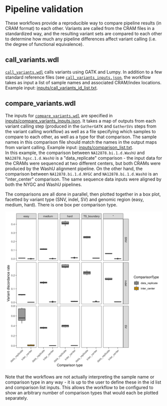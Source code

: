 # Pipeline validation

These workflows provide a reproducible way to compare pipeline results (in CRAM format) to each other.  Variants are called from the CRAM files in a standardized way, and the resulting variant sets are compared to each other to determine how much any pipeline differences affect variant calling (i.e. the degree of functional equivalence).

## call_variants.wdl

[`call_variants.wdl`](call_variants.wdl) calls variants using GATK and Lumpy.  In addition to a few standard reference files (see [`call_variants_inputs.json`](call_variants_inputs.json), the workflow takes as input a list of sample names and associated CRAM/index locations.  Example input: [inputs/call_variants_id_list.txt](inputs/call_variants_id_list.txt).

## compare_variants.wdl

The inputs for [`compare_variants.wdl`](compare_variants.wdl) are specified in [inputs/compare_variants_inputs.json](inputs/compare_variants_inputs.json).  It takes a map of outputs from each variant calling step (produced in the `GatherGATK` and `GatherSVs` steps from the variant calling workflow) as well as a file specifying which samples to compare to each other, as well as a type for that comparison.  The sample names in this comparison file should match the names in the output maps from variant calling.  Example input: [inputs/comparison_list.txt](inputs/comparison_list.txt).  
In this example, the comparison between `NA12878.bi.1.d.WashU` and `NA12878.hgsc.1.d.WashU` is a "data_replicate" comparison - the input data for the CRAMs were sequenced at two different centers, but both CRAMs were produced by the WashU alignment pipeline.  On the other hand, the comparison between `NA12878.bi.1.d.NYGC` and `NA12878.bi.1.d.WashU` is an "inter_center" comparison.  The same sequence data inputs were aligned by both the NYGC and WashU pipelines.

The comparisons are all done in parallel, then plotted together in a box plot, facetted by variant type (SNV, indel, SV) and genomic region (easy, medium, hard).  There is one box per comparison type.

![example plot](comparisons.png)

Note that the workflows are not actually interpreting the sample name or comparison type in any way - it is up to the user to define these in the id list and comparison list inputs.  This allows the workflow to be configured to show an arbitrary number of comparison types that would each be plotted separately.
